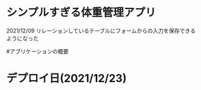 # シンプルすぎる体重管理アプリ 

2021/12/09 
リレーションしているテーブルにフォームからの入力を保存できるようになった

#アプリケーションの概要

# デプロイ日(2021/12/23)

